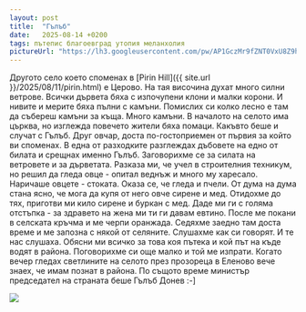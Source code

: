 ```yaml
---
layout: post
title:  "Гълъб"
date:   2025-08-14 +0200
tags: пътепис благоевград утопия меланхолия
pictureUrl: "https://lh3.googleusercontent.com/pw/AP1GczMr9fZNT0VxU8Z9hKYMtOfxcPgiBd-OUL32P0IllDzbx7VUKoiFIESqFSpd6zqwUyYmuYN9njePBd8S74xYSdpsJ7J4qt8BM2SGonoA6DM99F_arRBQw-e36LwBbpYs903scYVyHLau0HyhxQhnd753Stf12GCW5CTUPqjrip06EyQKD_CApXR4yY5qbZOgVz1RpmNSrNFR4TESqN26YyQP9gaZKUcEIPCwKPBEX5FKAKMF9eBb3FujwEvA_1WmuFbou8FRKzkLSxpmnvPOW8Xp4nV3U731Y96I5tNNpsYaA9qaQMwcWz3ZpLp1_yEoYyhmtqZ0930B76PEAUl8CRmdGnOq5kr4Vv_RAYOqsoY3A1iVO_Cwnl1sdYbDyq-7jNdt3clBaZhoKvCG8ld-Rx_6zSaMA9LgJKP6cCjf7Y28UnEzBKS-Wrw01ZXybA96r-Q-V8xhANhDuwIf0xs6hEmGTsdC0dGwefVdE21Z6EoLFp-6PX-5-e8q4lADlUNFpvZWKMv-9cf6Gc7-vGRN69qDswqRE8ILGYwQs5xpAf-vNtuqGZPqLidoxJzInKEBP7PRmFo-SeSpUPMtwvDZ_kpghB2bXPW02Po_jV5uwkatNlatIhEn-FREwKyaxs4dywIiVnGwlQcHrcgRTQLqDy9I7CFfaidVTDWQBC4XzRftebzFojkIMxUUIQziMvVUOe713dQA0vTtzSmsMadk4nBMeO-_ATE6h1SHSc_pfnrFLJi5bzO7ukZu4fh4VQ4eHyUi6wWdOkVE0BhNNSxFBobV6rvSCrYsEZ6-6eG9y7Op-DPAIa8k1xe44ELrBT08eGyLk8e5wb-IROF8AP7sXszFaQxLNf1y3AIXQmgRNnQu3asZZdI5nzSVAwLQL5Hbv4Zo6_2KGfxWatVhMLgQne0f59v2R0OXK7m8TFc4H8k8H9pYhMEZAzPN9A=w958-h538-no"
---
```

Другото село което споменах в [Pirin Hill]({{ site.url }}/2025/08/11/pirin.html) е Церово.
На тая височина духат много силни ветрове. Всички дървета бяха с изпочупени клони и малки корони.
И нивите и мерите бяха пълни с камъни. Помислих си колко лесно е там да събереш камъни за къща.
Много камъни. В началото на селото има църква, но изглежда повечето жители бяха помаци.
Какъвто беше и случат с Гълъб. Друг овчар, доста по-гостоприемен от първия за който ви споменах.
В една от разходките разглеждах дъбовете на едно от билата и срещнах именно Гълъб.
Заговорихме се за силата на ветровете и за дърветата. Разказа ми, че учел в строителния техникум,
но решил да гледа овце - опитал веднъж и много му харесало. Наричаше овцете - стоката. Оказа се, че гледа и пчели.
От дума на дума стана ясно, че мога да купя от него овче сирене и мед. Отидохме до тях, приготви ми
кило сирене и буркан с мед. Даде ми ги с голяма отстъпка - за здравето на жена ми ти ги давам евтино.
После ме покани в селската кръчма и ме черпи оранжада. Седяхме заедно там доста време и ме запозна 
с някой от селяните. Слушахме как си говорят. И те нас слушаха. Обясни ми всичко за това коя
пътека и кой път на къде водят в района. Поговорихме си още малко и той ме изпрати.
Когато вечер гледах светлините на селото през прозореца в Еленово вече знаех, че имам познат в района.
По същото време министър председател на страната беше Гълъб Донев :-]

![]({{page.pictureUrl}})